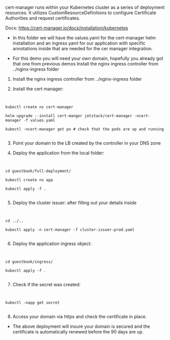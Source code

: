 cert-manager runs within your Kubernetes cluster as a series of deployment resources. It utilizes CustomResourceDefinitions to configure Certificate Authorities and request certificates.

Docs: https://cert-manager.io/docs/installation/kubernetes

- In this folder we will have the values.yaml for the cert-manager helm installation and an ingress yaml for our 
application with specific annotations inside that are needed for the cer manager integration.

- For this demo you will need your own domain, hopefully you already got that one from previous demos
Install the nginx ingress controller from ../nginx-ingress folder

1. Install the nginx ingress controller from ../nginx-ingress folder

2. Install the cert manager:

<pre><code>

kubectl create ns cert-manager

helm upgrade --install cert-manger jetstack/cert-manager -ncert-manager -f values.yaml

kubectl -ncert-manager get po # check that the pods are up and running

</code></pre>

3. Point your domain to the LB created by the controller in your DNS zone

4. Deploy the application from the local folder:

<pre><code>

cd guestbook/full-deployment/

kubectl create ns app

kubectl apply -f . 

</code></pre>

5. Deploy the cluster issuer: after filling out your details inside

<pre><code>

cd ../..

kubectl apply -n cert-manager -f cluster-issuer-prod.yaml

</code></pre>

6. Deploy the application ingress object:

<pre><code>

cd guestbook/ingress/
    
kubectl apply -f .    

</code></pre>

7. Check if the secret was created: 

<pre><code>

kubectl -napp get secret

</code></pre>

8. Access your domain via https and check the certificate in place.

- The above deployment will insure your domain is secured and the certificate is automatically renewed before the 90 days are up.
